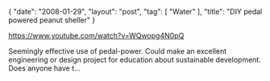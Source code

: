 {
   "date": "2008-01-29",
   "layout": "post",
   "tag": [
      "Water"
   ],
   "title": "DIY pedal powered peanut sheller"
}

https://www.youtube.com/watch?v=WQwopg4N0pQ

Seemingly effective use of pedal-power. Could make an excellent engineering or design project for education about sustainable development. Does anyone have t...